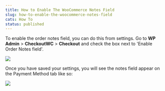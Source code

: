 ```yaml
---
title: How to Enable The WooCommerce Notes Field
slug: how-to-enable-the-woocommerce-notes-field
cats: How To
status: published
---
```



  <p>
    To enable the order notes field, you can do this from settings. Go to <strong>WP Admin</strong> &gt; <strong>CheckoutWC</strong> &gt; <strong>Checkout</strong>&nbsp;and check the box next to 'Enable Order Notes field'.
  </p>
  <p>
    <img src="https://s3.amazonaws.com/helpscout.net/docs/assets/5bdde2822c7d3a01757ac42e/images/5e90c20a2c7d3a7e9aeac44b/file-tOoNTjpQJ1.png" />
  </p>
  <p>
    Once you have saved your settings, you will see the notes field appear on the Payment Method tab like so:
  </p>
  <p>
    <img src="https://s3.amazonaws.com/helpscout.net/docs/assets/5bdde2822c7d3a01757ac42e/images/5c5072932c7d3a66e32dc1dc/file-dEwZK6CFWm.png" />
  </p>
